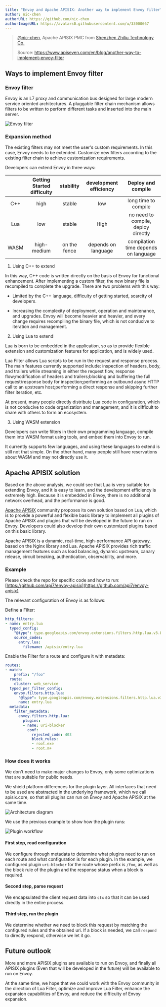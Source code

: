 ```yaml
---
title: "Envoy and Apache APISIX: Another way to implement Envoy filter"
author: nic-chen
authorURL: https://github.com/nic-chen
authorImageURL: https://avatars0.githubusercontent.com/u/33000667
---
```


> [@nic-chen](https://github.com/nic-chen), Apache APISIX PMC from [Shenzhen Zhiliu Technology Co.](http://www.apiseven.com/)
>
> Source: https://www.apiseven.com/en/blog/another-way-to-implement-envoy-filter

## Ways to implement Envoy filter

### Envoy filter

Envoy is an L7 proxy and communication bus designed for large modern service oriented architectures.
A pluggable filter chain mechanism allows filters to be written to perform different tasks and inserted into the main server.

![Envoy filter](https://static.apiseven.com/filters.png)

### Expansion method

The existing filters may not meet the user's custom requirements. In this case, Envoy needs to be extended. Customize new filters according to the existing filter chain to achieve customization requirements.

Developers can extend Envoy in three ways:

|       | Getting Started difficulty |  stability   | development efficiency |          Deploy and compile          |
| :---: | :------------------------: | :----------: | :--------------------: | :----------------------------------: |
|  C++  |            high            |    stable    |          low           |         long time to compile         |
|  Lua  |            low             |    stable    |          High          | no need to compile, deploy directly  |
| WASM  |        high-medium         | on the fence |  depends on language   | compilation time depends on language |

1. Using C++ to extend

In this way, C++ code is written directly on the basis of Envoy for functional enhancement. After implementing a custom filter, the new binary file is recompiled to complete the upgrade. There are two problems with this way:

- Limited by the C++ language, difficulty of getting started, scarcity of developers.

- Increasing the complexity of deployment, operation and maintenance, and upgrades. Envoy will become heavier and heavier, and every change requires recompiling the binary file, which is not conducive to iteration and management.

2. Using Lua to extend

Lua is born to be embedded in the application, so as to provide flexible extension and customization features for application, and is widely used.

Lua Filter allows Lua scripts to be run in the request and response process. The main features currently supported include: inspection of headers, body, and trailers while streaming in either the request flow, response flow;modification of headers and trailers;blocking and buffering the full request/response body for inspection;performing an outbound async HTTP call to an upstream host;performing a direct response and skipping further filter iteration, etc.

At present, many people directly distribute Lua code in configuration, which is not conducive to code organization and management, and it is difficult to share with others to form an ecosystem.

3. Using WASM extension

Developers can write filters in their own programming language, compile them into WASM format using tools, and embed them into Envoy to run.

It currently supports few languages, and using these languages ​​to extend is still not that simple. On the other hand, many people still have reservations about WASM and may not directly use it.

## Apache APISIX solution

Based on the above analysis, we could see that Lua is very suitable for extending Envoy, and it is easy to learn, and the development efficiency is extremely high. Because it is embedded in Envoy, there is no additional network overhead, and the performance is good.

[Apache APISIX](https://github.com/apache/apisix) community proposes its own solution based on Lua, which is to provide a powerful and flexible basic library to implement all plugins of Apache APISIX and plugins that will be developed in the future to run on Envoy. Developers could also develop their own customized plugins based on this basic library.

Apache APISIX is a dynamic, real-time, high-performance API gateway, based on the Nginx library and Lua. Apache APISIX provides rich traffic management features such as load balancing, dynamic upstream, canary release, circuit breaking, authentication, observability, and more.

### Example

Please check the repo for specific code and how to run: [https://github.com/api7/envoy-apisix](https://github.com/api7/envoy-apisix)

The relevant configuration of Envoy is as follows:

Define a Filter:

```yaml
http_filters:
- name: entry.lua
  typed_config:
    "@type": type.googleapis.com/envoy.extensions.filters.http.lua.v3.Lua
    source_codes:
      entry.lua:
        filename: /apisix/entry.lua
```

Enable the Filter for a route and configure it with metadata:

```yaml
routes:
- match:
    prefix: "/foo"
  route:
    cluster: web_service
  typed_per_filter_config:
    envoy.filters.http.lua:
      "@type": type.googleapis.com/envoy.extensions.filters.http.lua.v3.LuaPerRoute
      name: entry.lua
  metadata:
    filter_metadata:
      envoy.filters.http.lua:
        plugins:
        - name: uri-blocker
          conf:
            rejected_code: 403
            block_rules:
            - root.exe
            - root.m+
```

### How does it works

We don't need to make major changes to Envoy, only some optimizations that are suitable for public needs.

We shield platform differences for the plugin layer. All interfaces that need to be used are abstracted in the underlying framework, which we call apisix.core, so that all plugins can run on Envoy and Apache APISIX at the same time.

![Architecture diagram](https://static.apiseven.com/main.png)

We use the previous example to show how the plugin runs:

![Plugin workflow](https://static.apiseven.com/workflow.png)

#### First step, read configuration

We configure through metadata to determine what plugins need to run on each route and what configuration is for each plugin.
In the example, we configured plugin `uri-blocker` for the route whose prefix is ​​`/foo`, as well as the block rule of the plugin and the response status when a block is required.

#### Second step, parse request

We encapsulated the client request data into `ctx` so that it can be used directly in the entire process.

#### Third step, run the plugin

We determine whether we need to block this request by matching the configured rules and the obtained uri. If a block is needed, we call `respond` to directly respond, otherwise we let it go.

## Future outlook

More and more APISIX plugins are available to run on Envoy, and finally all APISIX plugins (Even that will be developed in the future) will be available to run on Envoy.

At the same time, we hope that we could work with the Envoy community in the direction of Lua Filter, optimize and improve Lua Filter, enhance the expansion capabilities of Envoy, and reduce the difficulty of Envoy expansion.
